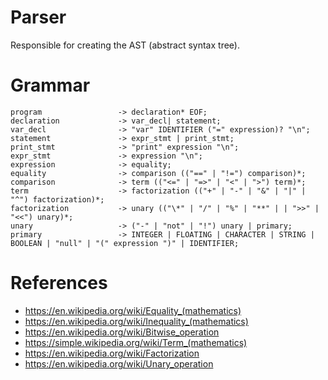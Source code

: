 # Parser
Responsible for creating the AST (abstract syntax tree).

# Grammar
```
program                 -> declaration* EOF;
declaration             -> var_decl| statement;
var_decl                -> "var" IDENTIFIER ("=" expression)? "\n";
statement               -> expr_stmt | print_stmt;
print_stmt              -> "print" expression "\n";
expr_stmt               -> expression "\n";
expression              -> equality;
equality                -> comparison (("==" | "!=") comparison)*;
comparison              -> term (("<=" | "=>" | "<" | ">") term)*;
term                    -> factorization (("+" | "-" | "&" | "|" | "^") factorization)*;
factorization           -> unary (("\*" | "/" | "%" | "**" | | ">>" | "<<") unary)*;
unary                   -> ("-" | "not" | "!") unary | primary;
primary                 -> INTEGER | FLOATING | CHARACTER | STRING | BOOLEAN | "null" | "(" expression ")" | IDENTIFIER;
```

# References
- https://en.wikipedia.org/wiki/Equality_(mathematics)
- https://en.wikipedia.org/wiki/Inequality_(mathematics)
- https://en.wikipedia.org/wiki/Bitwise_operation
- https://simple.wikipedia.org/wiki/Term_(mathematics)
- https://en.wikipedia.org/wiki/Factorization
- https://en.wikipedia.org/wiki/Unary_operation